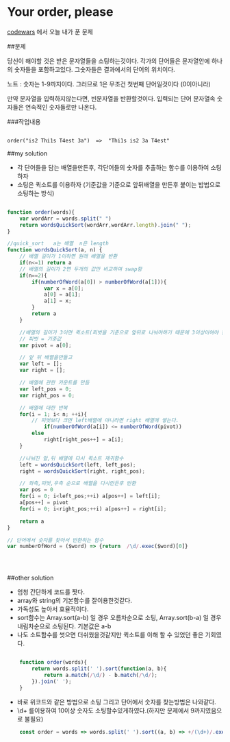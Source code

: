 Your order, please
=============================================
[codewars](www.codewars.com) 에서 오늘 내가 푼 문제

##문제

당신이 해야할 것은 받은 문자열들을 소팅하는것이다. 각가의 단어들은 문자열안에 하나의 숫자들을 포함하고있다. 
그숫자들은 결과에서의 단어의 위치이다.

노트 : 숫자는 1-9까지이다. 그러므로 1은 무조건 첫번째 단어일것이다 (0이아니라)

만약 문자열을 입력하지않는다면, 빈문자열을 반환할것이다. 입력되는 단어 문자열속 숫자들은 연속적인 숫자들로만 나온다.







###작업내용
 

```

order("is2 Thi1s T4est 3a")  =>  "Thi1s is2 3a T4est"

```



##my solution

- 각 단어들을 담는 배열을만든후, 각단어들의 숫자를 추출하는 함수를 이용하여 소팅하자
- 소팅은 퀵소트를 이용하자 (기준값을 기준으로 앞뒤배열을 만든후 붙이는 밥법으로 소팅하는 방식)

```javascript

function order(words){
    var wordArr = words.split(" ")
    return wordsQuickSort(wordArr,wordArr.length).join(" ");
}

//quick_sort   a는 배열  n은 length
function wordsQuickSort(a, n) {
    // 배열 길이가 1이하면 원래 배열을 반환
    if(n<=1) return a
    // 배열의 길이가 2면 두개의 값만 비교하여 swap함
    if(n==2){
        if(numberOfWord(a[0]) > numberOfWord(a[1])){
            var x = a[0];
            a[0] = a[1];
            a[1] = x;
        }
        return a
    }

    //배열의 길이가 3이면 퀵소트(피벗을 기준으로 앞뒤로 나눠야하기 때문에 3이상이여야 한다)
    // 피벗 = 기준값
    var pivot = a[0];

    // 앞 뒤 배열을만들고
    var left = [];
    var right = []; 

    // 배열에 관한 카운트를 만듬
    var left_pos = 0;
    var right_pos = 0;

    // 배열에 대한 반복
    for(i = 1; i< n; ++i){
        // 피벗보다 크면 left배열에 아니라면 right 배열에 쌓는다.
            if(numberOfWord(a[i]) <= numberOfWord(pivot))	 			left[left_pos++] = a[i];
        else 			    			 
            right[right_pos++] = a[i];
    }

    //나눠진 앞,뒤 배열에 다시 퀵소트 재귀함수
    left = wordsQuickSort(left, left_pos);
    right = wordsQuickSort(right, right_pos);

    // 좌측,피벗,우측 순으로 배열을 다시만든후 반환
    var pos = 0
    for(i = 0; i<left_pos;++i) a[pos++] = left[i];
    a[pos++] = pivot
    for(i = 0; i<right_pos;++i) a[pos++] = right[i];

    return a
}

// 단어에서 숫자를 찾아서 반환하는 함수 
var numberOfWord = ($word) => {return  /\d/.exec($word)[0]}


   
```




##other solution

- 엄청 간단하게 코드를 짯다.
- array와 string의 기본함수를 잘이용한것같다.
- 가독성도 높아서 효율적이다.
- sort함수는   Array.sort(a-b) 일 경우 오름차순으로 소팅, Array.sort(b-a) 일 경우 내림차순으로 소팅된다. 기본값은 a-b
- 나도 소트함수를 썻으면 더쉬웠을것같지만 퀵소트를 이해 할 수 있었던 좋은 기회였다.


```javascript

    function order(words){
        return words.split(' ').sort(function(a, b){
            return a.match(/\d/) - b.match(/\d/);
        }).join(' ');
    }    

```

- 바로 위코드와 같은 방법으로 소팅 그리고 단어에서 숫자를 찾는방법은 나와같다. 
- \d+ 를이용하여 10이상 숫자도 소팅할수있게하였다.(하지만 문제에서 9까지였음으로 불필요)

```javascript
    const order = words => words.split(' ').sort((a, b) => +/(\d+)/.exec(a)[0] - +/(\d+)/.exec(b)[0]).join(' ');

```

